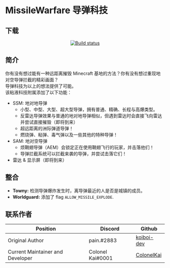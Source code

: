 # MissileWarfare 导弹科技

## 下载

<p align="center">
  <a href="https://builds.guizhanss.com/SlimefunGuguProject/MissileWarfare/master">
    <img src="https://builds.guizhanss.com/f/SlimefunGuguProject/MissileWarfare/master/badge.svg" alt="Build status"/>
  </a>
</p>

## 简介

你有没有想过能有一种远距离摧毁 Minecraft 基地的方法？你有没有想过重现地对空导弹拦截的精彩画面？  
导弹科技为以上的想法提供了可能。  
该粘液科技附属添加了以下功能：

- SSM: 地对地导弹
	- 小型、中型、大型、超大型导弹，拥有普通、精确、长程与高爆类型。
	- 反雷达导弹效果与普通的地对地导弹相似，但遇到雷达时会直接飞向雷达并尝试直接摧毁（即将到来）
	- 超远距离的洲际弹道导弹！
	- 燃烧弹、粘弹、毒气弹以及一些其他的特种导弹！
- SAM: 地对空导弹
	- 烦鞘翅导弹（AEM）会锁定正在使用鞘翅飞行的玩家，并击落他们！
	- 导弹拦截系统可以拦截来袭的导弹，并尝试击落它们！
- 雷达 & 显示屏（即将到来）

## 整合
- **Towny:** 检测导弹爆炸发生时，离导弹最近的人是否是城镇的成员。
- **Worldguard:** 添加了 flag `ALLOW_MISSILE_EXPLODE`.

## 联系作者

|Position|Discord|Github|
|--|--|--|
|Original Author| pain.#2883 | [koiboi-dev](https://github.com/koiboi-dev) |
| Current Maintainer and Developer | Colonel Kai#0001 | [ColonelKai](https://github.com/ColonelKai) |

